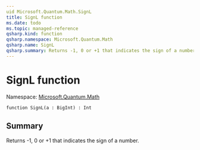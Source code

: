 ```yaml
---
uid Microsoft.Quantum.Math.SignL
title: SignL function
ms.date: todo
ms.topic: managed-reference
qsharp.kind: function
qsharp.namespace: Microsoft.Quantum.Math
qsharp.name: SignL
qsharp.summary: Returns -1, 0 or +1 that indicates the sign of a number.
---
```


# SignL function

Namespace: [Microsoft.Quantum.Math](xref:Microsoft.Quantum.Math)

```qsharp
function SignL(a : BigInt) : Int
```

## Summary
Returns -1, 0 or +1 that indicates the sign of a number.
